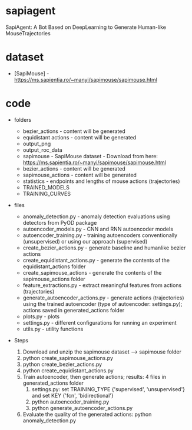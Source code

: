 # sapiagent
SapiAgent: A Bot Based on DeepLearning to Generate Human-like MouseTrajectories

# dataset
* [SapiMouse] - https://ms.sapientia.ro/~manyi/sapimouse/sapimouse.html

# code
* folders
    * bezier_actions - content will be generated
    * equidistant actions - content will be generated
    * output_png 
    * output_roc_data 
    * sapimouse - SapiMouse dataset - Download from here: https://ms.sapientia.ro/~manyi/sapimouse/sapimouse.html
    * bezier_actions - content will be generated
    * sapimouse_actions - content will be generated
    * statistics - endpoints and lengths of mouse actions (trajectories)
    * TRAINED_MODELS
    * TRAINING_CURVES

* files
    * anomaly_detection.py - anomaly detection evaluations using detectors from PyOD package
    * autoencoder_models.py - CNN and RNN autoencoder models
    * autoencoder_training.py - training autoencoders conventionally (unsupervised) or using our approach (supervised)
    * create_bezier_actions.py - generate baseline and humanlike bezier actions
    * create_equidistant_actions.py - generate the contents of the equidistant_actions folder 
    * create_sapimouse_actions - generate the contents of the sapimouse_actions folder
    * feature_extractions.py - extract meaningful features from actions (trajectories)
    * generate_autoencoder_actions.py - generate actions (trajectories) using the trained autoencoder (type of autoencoder: settings.py); actions saved in generated_actions folder
    * plots.py - plots
    * settings.py - different configurations for running an experiment
    * utils.py - utility functions

* Steps
    1. Download and unzip the sapimouse dataset --> sapimouse folder
    2. python create_sapimouse_actions.py
    3. python create_bezier_actions.py
    4. python create_equidistant_actions.py 
    5. Train autoencoder, then generate actions; results: 4 files in generated_actions folder
        1. settings.py: set TRAINING_TYPE {'supervised', 'unsupervised'} and set KEY {'fcn', 'bidirectional'}
        2. python autoencoder_training.py
        3. python generate_autoencoder_actions.py
    6. Evaluate the quality of the generated actions: python anomaly_detection.py



